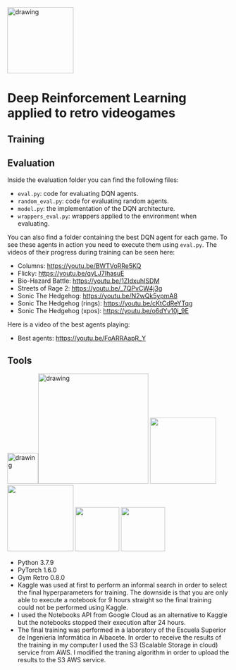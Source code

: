 <img src="https://www.esiiab.uclm.es/TallerProgramacionYRoboticaESII/Code.org_files/logomarca%201%20UCLM%20color.jpg" alt="drawing" width="150"/>

# Deep Reinforcement Learning applied to retro videogames

## Training

## Evaluation
Inside the evaluation folder you can find the following files:
* `eval.py`: code for evaluating DQN agents.
* `random_eval.py`: code for evaluating random agents.
* `model.py`: the implementation of the DQN architecture.
* `wrappers_eval.py`: wrappers applied to the environment when evaluating.

You can also find a folder containing the best DQN agent for each game. To see these agents in action you need to execute them using `eval.py`. The videos of their progress during training can be seen here:
* Columns: https://youtu.be/BWTVoRRe5KQ
* Flicky: https://youtu.be/qyLJ7IhasuE
* Bio-Hazard Battle: https://youtu.be/1ZIdxuhISDM
* Streets of Rage 2: https://youtu.be/_7QPvCW4j3g
* Sonic The Hedgehog: https://youtu.be/N2wQk5ypmA8
* Sonic The Hedgehog (rings): https://youtu.be/cKtCdReYTqg
* Sonic The Hedgehog (xpos): https://youtu.be/o6dYv10j_9E

Here is a video of the best agents playing:
* Best agents: https://youtu.be/FoARRAapR_Y

## Tools


<img src="http://www.securizame.com/wp-content/uploads/2016/05/Python-logo-notext.svg_.png" alt="drawing" width="70"/><img src="https://github.com/pytorch/pytorch/raw/master/docs/source/_static/img/pytorch-logo-dark.png" alt="drawing" width="250"/> <img src="http://static1.squarespace.com/static/5e6be21d9b6785669d860a72/t/5fc3bb423c6ccf69f3d061a4/1606662982674/openai-logo-horizontal-gradient.jpg?format=1500w" width="150"/> <img src="https://upload.wikimedia.org/wikipedia/commons/7/7c/Kaggle_logo.png" width="150"/>  <img src="https://img.icons8.com/color/452/google-cloud.png" width="100"/>  <img src="https://upload.wikimedia.org/wikipedia/commons/thumb/9/93/Amazon_Web_Services_Logo.svg/1200px-Amazon_Web_Services_Logo.svg.png" width="100"/>  

* Python 3.7.9
* PyTorch 1.6.0
* Gym Retro 0.8.0
* Kaggle was used at first to perform an informal search in order to select the final hyperparameters for training. The downside is that you are only able to execute a notebook for 9 hours straight so the final training could not be performed using Kaggle.
* I used the Notebooks API from Google Cloud as an alternative to Kaggle but the notebooks stopped their execution after 24 hours.
* The final training was performed in a laboratory of the Escuela Superior de Ingenieria Informática in Albacete. In order to receive the results of the training in my computer I used the S3 (Scalable Storage in cloud) service from AWS. I modified the traning algorithm in order to upload the results to the S3 AWS service.

